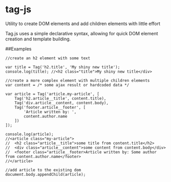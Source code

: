 # tag-js
Utility to create DOM elements and add children elements with little effort

Tag.js uses a simple declarative syntax, allowing for quick DOM element creation and template building.

##Examples

```
//create an h2 element with some text

var title = Tag('h2.title', 'My shiny new title');
console.log(title); //<h2 class="title">My shiny new title</div>

//create a more complex element with multiple children elements
var content = /* some ajax result or hardcoded data */

var article = Tag('article.my-article', [
    Tag('h2.article__title', content.title),
    Tag('div.article__content, content.body),
    Tag('footer.article__footer', [
        'Article written by: ',
        content.author.name
    ])
]);

console.log(article);
//<article class="my-article">
//  <h2 class="article__title">some title from content.title</h2>
//  <div class="article__content">some content from content.body</div>
//  <footer class="article__footer>Article written by: Some author from content.author.name</footer>
//</article>

//add article to the existing dom
document.body.appendChild(article);
  
```
